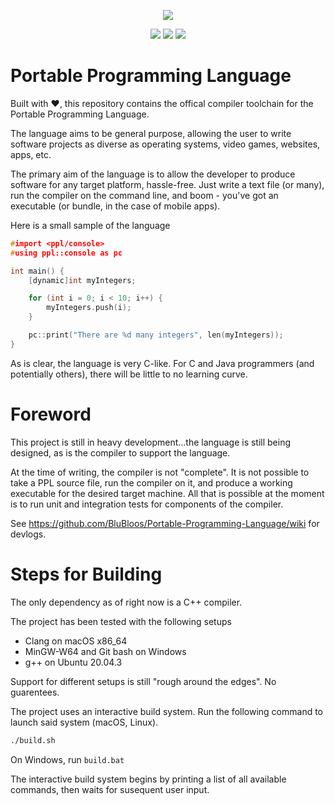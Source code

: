 

<div>
  <p align="center">
    <img src="https://user-images.githubusercontent.com/38915815/155840268-844e6655-2554-4ac0-bacb-4d789f980b58.png" />
   

  </p>
  <p align="center">
    <img src="https://github.com/BluBloos/Portable-Programming-Language/workflows/macOS%20build/badge.svg"></img>
    <img src="https://github.com/BluBloos/Portable-Programming-Language/workflows/Ubuntu%20build/badge.svg"></img>
    <img src="https://github.com/BluBloos/Portable-Programming-Language/workflows/Windows%20build/badge.svg"></img>
  </p>
</div>


# Portable Programming Language

Built with ❤️, this repository contains the offical compiler toolchain for the Portable Programming Language. 

The language aims to be general purpose, allowing the user to write software projects as diverse as operating systems, video games, websites, apps, etc. 

The primary aim of the language is to allow the developer to produce software for any target platform, hassle-free. Just write a text file (or many), run the compiler on the command line, and boom - you've got an executable (or bundle, in the case of mobile apps).

Here is a small sample of the language

```c
#import <ppl/console>
#using ppl::console as pc

int main() {
    [dynamic]int myIntegers;

    for (int i = 0; i < 10; i++) {
        myIntegers.push(i);
    }

    pc::print("There are %d many integers", len(myIntegers));
}
```

As is clear, the language is very C-like. For C and Java programmers (and potentially others), there will be little to no learning curve.

# Foreword

This project is still in heavy development...the language is still being designed, as is the compiler to support the language. 

At the time of writing, the compiler is not "complete". It is not possible to take a PPL source file, run the compiler on it, and produce a working executable for the desired target machine. All that is possible at the moment is to run unit and integration tests for components of the compiler. 

See https://github.com/BluBloos/Portable-Programming-Language/wiki for devlogs.

# Steps for Building

The only dependency as of right now is a C++ compiler. 

The project has been tested with the following setups
- Clang on macOS x86_64
- MinGW-W64 and Git bash on Windows
- g++ on Ubuntu 20.04.3

Support for different setups is still "rough around the edges". No guarentees.

The project uses an interactive build system. Run the following command to launch said system (macOS, Linux).

```bash
./build.sh
```

On Windows, run ```build.bat```


The interactive build system begins by printing a list of all available commands, then waits for susequent user input.
